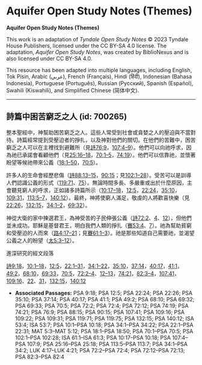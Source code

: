 # Aquifer Open Study Notes (Themes)

**Aquifer Open Study Notes (Themes)**

This work is an adaptation of *Tyndale Open Study Notes* © 2023 Tyndale House Publishers, licensed under the CC BY\-SA 4\.0 license. The adaptation, *Aquifer Open Study Notes*, was created by BiblioNexus and is also licensed under CC BY\-SA 4\.0\.

This resource has been adapted into multiple languages, including English, Tok Pisin, Arabic (عربي), French (Français), Hindi (हिंदी), Indonesian (Bahasa Indonesia), Portuguese (Português), Russian (Русский), Spanish (Español), Swahili (Kiswahili), and Simplified Chinese (简体中文).



--------------------------------

## 詩篇中困苦窮乏之人 (id: 700265)

整本聖經中，神幫助困苦窮乏之人。這些人常受到社會或貪婪之人的壓迫與不當對待。詩篇經常提到受壓迫者的掙扎，以及神對他們的關切。在他們的苦難中，困苦窮乏之人可以在主裡找到避難所（見[詩76:9](https://ref.ly/Ps76:9)，[107:4–9](https://ref.ly/Ps107:4-Ps107:9)）。他們可以向祂呼求，因為祂已承諾會看顧他們（見[25:16–18](https://ref.ly/Ps25:16-Ps25:18)，[70:1–5](https://ref.ly/Ps70:1-Ps70:5)，[74:19](https://ref.ly/Ps74:19)）。他們可以信靠祂，並懷著盼望等候祂帶來公義（[18:1–50](https://ref.ly/Ps18:1-Ps18:50)，[70:5](https://ref.ly/Ps70:5)）。

許多人的生命會經歷悲傷（[詩88:13–15](https://ref.ly/Ps88:15)，[90:15](https://ref.ly/Ps90:15)；見[102:1–28](https://ref.ly/Ps102:1-Ps102:28)）。受苦可以是訓導人們認識公義的形式（[119:71](https://ref.ly/Ps119:71)、[75](https://ref.ly/Ps119:75)）。無論時間多長、多嚴重或出於什麼原因，主會聽見窮人的呼求，正如諸多詩篇所示（[10:17–18](https://ref.ly/Ps10:17-Ps10:18)，[12:5](https://ref.ly/Ps12:5)，[22:24](https://ref.ly/Ps22:24)，[35:10](https://ref.ly/Ps35:10)，[109:31](https://ref.ly/Ps109:31)，[113:5–7](https://ref.ly/Ps113:5-Ps113:7)，[140:12](https://ref.ly/Ps140:12)）。最終，神將使窮人滿足，敬虔的人將歡喜快樂（見[22:26](https://ref.ly/Ps22:26)，[132:15](https://ref.ly/Ps132:15)，[34:1–2](https://ref.ly/Ps34:1-Ps34:2)，[69:32](https://ref.ly/Ps69:32)）。

神從大衛的家中揀選君王，為神受苦的子民伸張公義（[詩72:2](https://ref.ly/Ps72:2)、[4](https://ref.ly/Ps72:4)、[12](https://ref.ly/Ps72:12)），但他們並未成功。耶穌是基督君王，明白我們人類的掙扎（[賽53:4](https://ref.ly/Isa53:4)、[7](https://ref.ly/Isa53:7)）。祂為幫助貧窮和受壓迫的人而來（[路4:17–21](https://ref.ly/Luke4:17-Luke4:21)；見[賽61:1–3](https://ref.ly/Isa61:1-Isa61:3)）。祂是那些知道自己需要祂，並渴望公義之人的盼望（[太5:3–12](https://ref.ly/Matt5:3-Matt5:12)）。

進深研究的經文段落

[詩9:18](https://ref.ly/Ps9:18)，[10:1–18](https://ref.ly/Ps10:1-Ps10:18)，[12:5](https://ref.ly/Ps12:5)，[22:1–31](https://ref.ly/Ps22:1-Ps22:31)，[34:1–22](https://ref.ly/Ps34:1-Ps34:22)，[35:10](https://ref.ly/Ps35:10)，[37:14](https://ref.ly/Ps37:14)，[40:17](https://ref.ly/Ps40:17)，[41:1](https://ref.ly/Ps41:1)，[49:2](https://ref.ly/Ps49:2)，[68:10](https://ref.ly/Ps68:10)，[69:33](https://ref.ly/Ps69:33)，[70:5](https://ref.ly/Ps70:5)，[72:2–4](https://ref.ly/Ps72:2-Ps72:4)、[12–13](https://ref.ly/Ps72:12-Ps72:13)，[74:21](https://ref.ly/Ps74:21)，[82:3–4](https://ref.ly/Ps82:3-Ps82:4)，[107:41](https://ref.ly/Ps107:41)，[109:16](https://ref.ly/Ps109:16)、[22](https://ref.ly/Ps109:22)、[31](https://ref.ly/Ps109:31)，[132:15](https://ref.ly/Ps132:15)，[140:12](https://ref.ly/Ps140:12)

* **Associated Passages:** PSA 9:18; PSA 12:5; PSA 22:24; PSA 22:26; PSA 35:10; PSA 37:14; PSA 40:17; PSA 41:1; PSA 49:2; PSA 68:10; PSA 69:32; PSA 69:33; PSA 70:5; PSA 72:2; PSA 72:4; PSA 72:12; PSA 74:19; PSA 74:21; PSA 76:9; PSA 88:15; PSA 90:15; PSA 107:41; PSA 109:16; PSA 109:22; PSA 109:31; PSA 119:71; PSA 119:75; PSA 132:15; PSA 140:12; ISA 53:4; ISA 53:7; PSA 10:1–PSA 10:18; PSA 34:1–PSA 34:22; PSA 22:1–PSA 22:31; MAT 5:3–MAT 5:12; PSA 18:1–PSA 18:50; PSA 70:1–PSA 70:5; PSA 102:1–PSA 102:28; ISA 61:1–ISA 61:3; PSA 10:17–PSA 10:18; PSA 107:4–PSA 107:9; PSA 25:16–PSA 25:18; PSA 113:5–PSA 113:7; PSA 34:1–PSA 34:2; LUK 4:17–LUK 4:21; PSA 72:2–PSA 72:4; PSA 72:12–PSA 72:13; PSA 82:3–PSA 82:4

